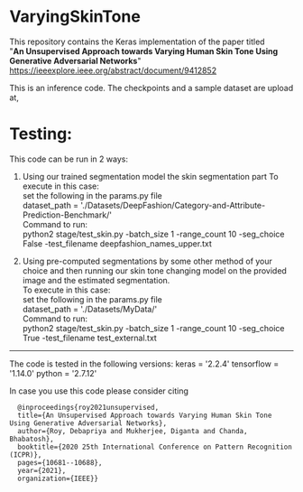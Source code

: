 # VaryingSkinTone

This repository contains the Keras implementation of the paper titled <br>
"**An Unsupervised Approach towards Varying Human Skin Tone Using Generative Adversarial Networks**"
https://ieeexplore.ieee.org/abstract/document/9412852

This is an inference code. 
The checkpoints and a sample dataset are upload at,

Testing:
=============================================================================================================
This code can be run in 2 ways: 
1. Using our trained segmentation model the skin segmentation part
    To execute in this case:<br>
    set the following in the params.py file <br>
    dataset_path = './Datasets/DeepFashion/Category-and-Attribute-Prediction-Benchmark/'<br>
    Command to run:<br>
    python2 stage/test_skin.py -batch_size 1 -range_count 10 -seg_choice False -test_filename deepfashion_names_upper.txt<br>

3. Using pre-computed segmentations by some other method of your choice and then running our skin tone changing model on the provided image and the estimated segmentation.<br>
    To execute in this case:<br>
    set the following in the params.py file <br>
    dataset_path = './Datasets/MyData/'<br>
    Command to run:<br>
    python2 stage/test_skin.py -batch_size 1 -range_count 10 -seg_choice True -test_filename test_external.txt<br>


--------------------------------------------------------------------------------------------------------------
The code is tested in the following versions:
keras = '2.2.4'
tensorflow = '1.14.0'
python = '2.7.12'


In case you use this code please consider citing

      @inproceedings{roy2021unsupervised,
      title={An Unsupervised Approach towards Varying Human Skin Tone Using Generative Adversarial Networks},
      author={Roy, Debapriya and Mukherjee, Diganta and Chanda, Bhabatosh},
      booktitle={2020 25th International Conference on Pattern Recognition (ICPR)},
      pages={10681--10688},
      year={2021},
      organization={IEEE}}
